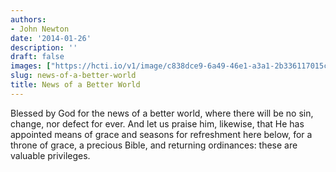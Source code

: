 ```yaml
---
authors:
- John Newton
date: '2014-01-26'
description: ''
draft: false
images: ["https://hcti.io/v1/image/c838dce9-6a49-46e1-a3a1-2b336117015c.png"]
slug: news-of-a-better-world
title: News of a Better World
---
```


Blessed by God for the news of a better world, where there will be no sin, change, nor defect for ever. And let us praise him, likewise, that He has appointed means of grace and seasons for refreshment here below, for a throne of grace, a precious Bible, and returning ordinances: these are valuable privileges.